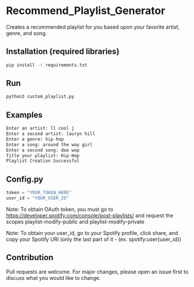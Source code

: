 # Recommend_Playlist_Generator
Creates a recommended playlist for you based upon your favorite artist, genre, and song.
## Installation (required libraries)

```bash
pip install -r requirements.txt
```

## Run

```python
python3 custom_playlist.py
```
## Examples
```python
Enter an artist: ll cool j
Enter a second artist: lauryn hill
Enter a genre: hip-hop
Enter a song: around the way girl
Enter a second song: doo wop
Title your playlist: Hip-Hop
Playlist Creation Successful
```
## Config.py
```python
token = "YOUR_TOKEN_HERE"
user_id = "YOUR_USER_ID"
```
Note: To obtain OAuth token, you must go to https://developer.spotify.com/console/post-playlists/
and request the scopes playlist-modify-public and playlist-modify-private

Note: To obtain your user_id, go to your Spotify profile, click share, and copy your Spotify URI (only the last part of it - (ex. spotify:user{user_id})

## Contribution
Pull requests are welcome. For major changes, please open an issue first to discuss what you would like to change.
